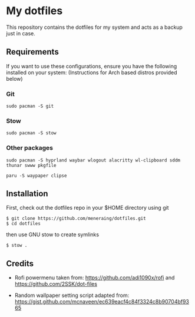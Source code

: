 # My dotfiles

This repository contains the dotfiles for my system and acts as a backup just in case.

## Requirements

If you want to use these configurations, ensure you have the following installed on your system:
(Instructions for Arch based distros provided below)

### Git

```
sudo pacman -S git
```

### Stow

```
sudo pacman -S stow
```
### Other packages

```
sudo pacman -S hyprland waybar wlogout alacritty wl-clipboard sddm thunar swww pkgfile
```
```
paru -S waypaper clipse
```

## Installation

First, check out the dotfiles repo in your $HOME directory using git

```
$ git clone https://github.com/meneraing/dotfiles.git
$ cd dotfiles
```

then use GNU stow to create symlinks

```
$ stow .
```

## Credits

- Rofi powermenu taken from: https://github.com/adi1090x/rofi and https://github.com/2SSK/dot-files

- Random wallpaper setting script adapted from: https://gist.github.com/mcnaveen/ec639eacf4c84f3324c8b90704bf9365

